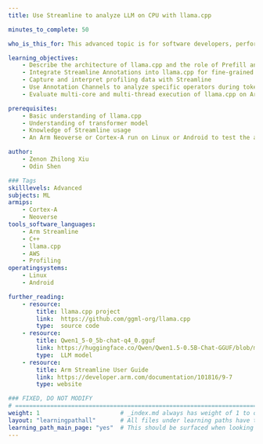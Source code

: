 ```yaml
---
title: Use Streamline to analyze LLM on CPU with llama.cpp

minutes_to_complete: 50

who_is_this_for: This advanced topic is for software developers, performance engineers, and AI practitioners who want to run llama.cpp on Arm-based CPUs, learn how to use Arm Streamline to capture and analyze performance data, understand how LLM inference behaves at the Prefill and Decode stages.

learning_objectives:
    - Describe the architecture of llama.cpp and the role of Prefill and Decode stages
    - Integrate Streamline Annotations into llama.cpp for fine-grained performance insights
    - Capture and interpret profiling data with Streamline
    - Use Annotation Channels to analyze specific operators during token generation
    - Evaluate multi-core and multi-thread execution of llama.cpp on Arm CPUs

prerequisites:
    - Basic understanding of llama.cpp
    - Understanding of transformer model
    - Knowledge of Streamline usage
    - An Arm Neoverse or Cortex-A run on Linux or Android to test the application

author: 
    - Zenon Zhilong Xiu
    - Odin Shen

### Tags
skilllevels: Advanced
subjects: ML
armips:
    - Cortex-A
    - Neoverse
tools_software_languages:
    - Arm Streamline
    - C++
    - llama.cpp
    - AWS
    - Profiling
operatingsystems:
    - Linux
    - Android

further_reading:
    - resource:
        title: llama.cpp project
        link:  https://github.com/ggml-org/llama.cpp
        type:  source code
    - resource:
        title: Qwen1_5-0_5b-chat-q4_0.gguf 
        link: https://huggingface.co/Qwen/Qwen1.5-0.5B-Chat-GGUF/blob/main/qwen1_5-0_5b-chat-q4_0.gguf 
        type:  LLM model
    - resource:
        title: Arm Streamline User Guide 
        link: https://developer.arm.com/documentation/101816/9-7
        type: website

### FIXED, DO NOT MODIFY
# ================================================================================
weight: 1                       # _index.md always has weight of 1 to order correctly
layout: "learningpathall"       # All files under learning paths have this same wrapper
learning_path_main_page: "yes"  # This should be surfaced when looking for related content. Only set for _index.md of learning path content.
---
```

